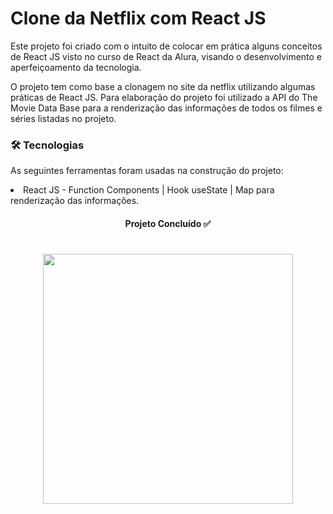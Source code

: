 # Clone da Netflix com React JS

<p> Este projeto foi criado com o intuito de colocar em prática alguns conceitos de React JS visto no curso de React da Alura, visando o desenvolvimento e aperfeiçoamento da tecnologia.</p>

<p> O projeto tem como base a clonagem no site da netflix utilizando algumas práticas de React JS. Para elaboração do projeto foi utilizado a API do The Movie Data Base para a renderização das informações de todos os filmes e séries listadas no projeto.</p>

### 🛠 Tecnologias
As seguintes ferramentas foram usadas na construção do projeto:

  <li> React JS - Function Components | Hook useState | Map para renderização das informações.


<h4 align="center"> 
   Projeto Concluído  ✅
</h4>
  
    
    
<h1 align="center">
   <img src=https://github.com/mvmartin/NetFlix-Clone-React/blob/main/VID_20211212_165343.gif height="400px" /> 
  </h1>
